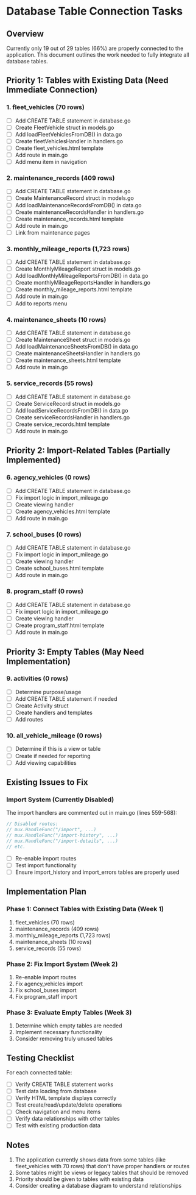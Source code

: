 # Database Table Connection Tasks

## Overview
Currently only 19 out of 29 tables (66%) are properly connected to the application. This document outlines the work needed to fully integrate all database tables.

## Priority 1: Tables with Existing Data (Need Immediate Connection)

### 1. fleet_vehicles (70 rows)
- [ ] Add CREATE TABLE statement in database.go
- [ ] Create FleetVehicle struct in models.go
- [ ] Add loadFleetVehiclesFromDB() in data.go
- [ ] Create fleetVehiclesHandler in handlers.go
- [ ] Create fleet_vehicles.html template
- [ ] Add route in main.go
- [ ] Add menu item in navigation

### 2. maintenance_records (409 rows)
- [ ] Add CREATE TABLE statement in database.go
- [ ] Create MaintenanceRecord struct in models.go
- [ ] Add loadMaintenanceRecordsFromDB() in data.go
- [ ] Create maintenanceRecordsHandler in handlers.go
- [ ] Create maintenance_records.html template
- [ ] Add route in main.go
- [ ] Link from maintenance pages

### 3. monthly_mileage_reports (1,723 rows)
- [ ] Add CREATE TABLE statement in database.go
- [ ] Create MonthlyMileageReport struct in models.go
- [ ] Add loadMonthlyMileageReportsFromDB() in data.go
- [ ] Create monthlyMileageReportsHandler in handlers.go
- [ ] Create monthly_mileage_reports.html template
- [ ] Add route in main.go
- [ ] Add to reports menu

### 4. maintenance_sheets (10 rows)
- [ ] Add CREATE TABLE statement in database.go
- [ ] Create MaintenanceSheet struct in models.go
- [ ] Add loadMaintenanceSheetsFromDB() in data.go
- [ ] Create maintenanceSheetsHandler in handlers.go
- [ ] Create maintenance_sheets.html template
- [ ] Add route in main.go

### 5. service_records (55 rows)
- [ ] Add CREATE TABLE statement in database.go
- [ ] Create ServiceRecord struct in models.go
- [ ] Add loadServiceRecordsFromDB() in data.go
- [ ] Create serviceRecordsHandler in handlers.go
- [ ] Create service_records.html template
- [ ] Add route in main.go

## Priority 2: Import-Related Tables (Partially Implemented)

### 6. agency_vehicles (0 rows)
- [ ] Add CREATE TABLE statement in database.go
- [ ] Fix import logic in import_mileage.go
- [ ] Create viewing handler
- [ ] Create agency_vehicles.html template
- [ ] Add route in main.go

### 7. school_buses (0 rows)
- [ ] Add CREATE TABLE statement in database.go
- [ ] Fix import logic in import_mileage.go
- [ ] Create viewing handler
- [ ] Create school_buses.html template
- [ ] Add route in main.go

### 8. program_staff (0 rows)
- [ ] Add CREATE TABLE statement in database.go
- [ ] Fix import logic in import_mileage.go
- [ ] Create viewing handler
- [ ] Create program_staff.html template
- [ ] Add route in main.go

## Priority 3: Empty Tables (May Need Implementation)

### 9. activities (0 rows)
- [ ] Determine purpose/usage
- [ ] Add CREATE TABLE statement if needed
- [ ] Create Activity struct
- [ ] Create handlers and templates
- [ ] Add routes

### 10. all_vehicle_mileage (0 rows)
- [ ] Determine if this is a view or table
- [ ] Create if needed for reporting
- [ ] Add viewing capabilities

## Existing Issues to Fix

### Import System (Currently Disabled)
The import handlers are commented out in main.go (lines 559-568):
```go
// Disabled routes:
// mux.HandleFunc("/import", ...)
// mux.HandleFunc("/import-history", ...)
// mux.HandleFunc("/import-details", ...)
// etc.
```

- [ ] Re-enable import routes
- [ ] Test import functionality
- [ ] Ensure import_history and import_errors tables are properly used

## Implementation Plan

### Phase 1: Connect Tables with Existing Data (Week 1)
1. fleet_vehicles (70 rows)
2. maintenance_records (409 rows)
3. monthly_mileage_reports (1,723 rows)
4. maintenance_sheets (10 rows)
5. service_records (55 rows)

### Phase 2: Fix Import System (Week 2)
1. Re-enable import routes
2. Fix agency_vehicles import
3. Fix school_buses import
4. Fix program_staff import

### Phase 3: Evaluate Empty Tables (Week 3)
1. Determine which empty tables are needed
2. Implement necessary functionality
3. Consider removing truly unused tables

## Testing Checklist

For each connected table:
- [ ] Verify CREATE TABLE statement works
- [ ] Test data loading from database
- [ ] Verify HTML template displays correctly
- [ ] Test create/read/update/delete operations
- [ ] Check navigation and menu items
- [ ] Verify data relationships with other tables
- [ ] Test with existing production data

## Notes

1. The application currently shows data from some tables (like fleet_vehicles with 70 rows) that don't have proper handlers or routes
2. Some tables might be views or legacy tables that should be removed
3. Priority should be given to tables with existing data
4. Consider creating a database diagram to understand relationships